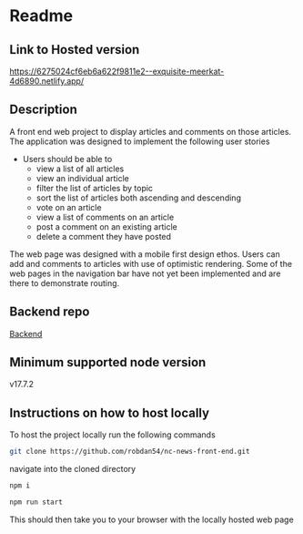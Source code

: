 <!-- @format -->

# Readme

## Link to Hosted version

https://6275024cf6eb6a622f9811e2--exquisite-meerkat-4d6890.netlify.app/

## Description

A front end web project to display articles and comments on those articles. The application was designed to implement the following user stories

- Users should be able to
  - view a list of all articles
  - view an individual article
  - filter the list of articles by topic
  - sort the list of articles both ascending and descending
  - vote on an article
  - view a list of comments on an article
  - post a comment on an existing article
  - delete a comment they have posted

The web page was designed with a mobile first design ethos. Users can add and comments to articles with use of optimistic rendering. Some of the web pages in the navigation bar have not yet been implemented and are there to demonstrate routing.

## Backend repo

[Backend](https://github.com/robdan54/backend-nc-news)

## Minimum supported node version

v17.7.2

## Instructions on how to host locally

To host the project locally run the following commands

```bash
git clone https://github.com/robdan54/nc-news-front-end.git
```

navigate into the cloned directory

```bash
npm i
```

```bash
npm run start
```

This should then take you to your browser with the locally hosted web page
